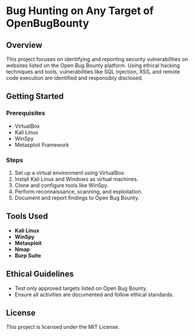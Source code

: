 # Bug Hunting on Any Target of OpenBugBounty

## Overview
This project focuses on identifying and reporting security vulnerabilities on websites listed on the Open Bug Bounty platform. Using ethical hacking techniques and tools, vulnerabilities like SQL injection, XSS, and remote code execution are identified and responsibly disclosed.

## Getting Started

### Prerequisites
- VirtualBox
- Kali Linux
- WinSpy
- Metasploit Framework

### Steps
1. Set up a virtual environment using VirtualBox.
2. Install Kali Linux and Windows as virtual machines.
3. Clone and configure tools like WinSpy.
4. Perform reconnaissance, scanning, and exploitation.
5. Document and report findings to Open Bug Bounty.

## Tools Used
- **Kali Linux**
- **WinSpy**
- **Metasploit**
- **Nmap**
- **Burp Suite**

## Ethical Guidelines
- Test only approved targets listed on Open Bug Bounty.
- Ensure all activities are documented and follow ethical standards.

## License
This project is licensed under the MIT License.
